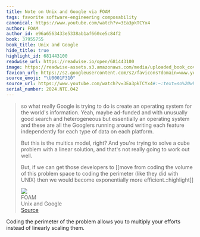 ```yaml
---
title: Note on Unix and Google via FOAM
tags: favorite software-engineering composability
canonical: https://www.youtube.com/watch?v=3Ea3pkTCYx4
author: FOAM
author_id: e96a6563433e5338ab1af660ce5c84f2
book: 37955755
book_title: Unix and Google
hide_title: true
highlight_id: 681443100
readwise_url: https://readwise.io/open/681443100
image: https://readwise-assets.s3.amazonaws.com/media/uploaded_book_covers/profile_265723/maxresdefault.jpg
favicon_url: https://s2.googleusercontent.com/s2/favicons?domain=www.youtube.com
source_emoji: "\U0001F310"
source_url: https://www.youtube.com/watch?v=3Ea3pkTCYx4#:~:text=so%20what%20really,exponentially%20more%20efficient.%3A%3Ahighlight
serial_number: 2024.NTE.042
---
```

> so what really Google is trying to do is create an operating system for the world's information. Yeah, maybe ad-funded and with unusually good search and heterogeneous but essentially an operating system and these are all the Googlers running around writing each feature independently for each type of data on each platform.
> 
> But this is the multics model, right? And you're trying to solve a cube problem with a linear solution, and that's not really going to work out well.
> 
> But, if we can get those developers to [[move from coding the volume of this problem space to coding the perimeter (like they did with UNIX) then we would become exponentially more efficient.::highlight]]
> <div class="quoteback-footer"><div class="quoteback-avatar"><img class="mini-favicon" src="https://s2.googleusercontent.com/s2/favicons?domain=www.youtube.com"></div><div class="quoteback-metadata"><div class="metadata-inner"><span style="display:none">FROM:</span><div aria-label="FOAM" class="quoteback-author"> FOAM</div><div aria-label="Unix and Google" class="quoteback-title"> Unix and Google</div></div></div><div class="quoteback-backlink"><a target="_blank" aria-label="go to the full text of this quotation" rel="noopener" href="https://www.youtube.com/watch?v=3Ea3pkTCYx4#:~:text=so%20what%20really,exponentially%20more%20efficient.%3A%3Ahighlight" class="quoteback-arrow"> Source</a></div></div>

Coding the perimeter of the problem allows you to multiply your efforts instead of linearly scaling them.